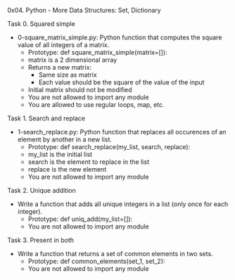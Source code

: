 0x04. Python - More Data Structures: Set, Dictionary

Task 0. Squared simple
- 0-square_matrix_simple.py: Python function that computes the square value of all integers of a matrix.
	- Prototype: def square_matrix_simple(matrix=[]):
	- matrix is a 2 dimensional array
	- Returns a new matrix:
		- Same size as matrix
		- Each value should be the square of the value of the input
	- Initial matrix should not be modified
	- You are not allowed to import any module
	- You are allowed to use regular loops, map, etc.

Task 1. Search and replace
- 1-search_replace.py: Python function that replaces all occurences of an element by another in a new list.
	- Prototype: def search_replace(my_list, search, replace):
	- my_list is the initial list
	- search is the element to replace in the list
	- replace is the new element
	- You are not allowed to import any module

Task 2. Unique addition
- Write a function that adds all unique integers in a list (only once for each integer).
	- Prototype: def uniq_add(my_list=[]):
	- You are not allowed to import any module

Task 3. Present in both
- Write a function that returns a set of common elements in two sets.
	- Prototype: def common_elements(set_1, set_2):
	- You are not allowed to import any module
